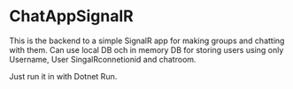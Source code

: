 # ChatAppSignalR

This is the backend to a simple SignalR app for making groups and chatting with them.
Can use local DB och in memory DB for storing users using only Username, User SingalRconnetionid and chatroom.

Just run it in with Dotnet Run.
